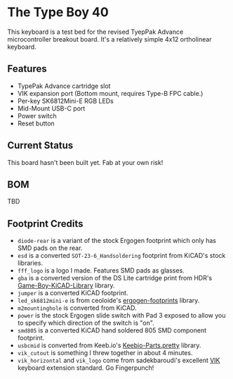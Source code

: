 # The Type Boy 40

This keyboard is a test bed for the revised TyepPak Advance microcontroller breakout board. It's a relatively simple 4x12 ortholinear keyboard.

## Features

- TypePak Advance cartridge slot
- VIK expansion port (Bottom mount, requires Type-B FPC cable.)
- Per-key SK6812Mini-E RGB LEDs
- Mid-Mount USB-C port
- Power switch
- Reset button

## Current Status

This board hasn't been built yet. Fab at your own risk!

## BOM

TBD

## Footprint Credits

- `diode-rear` is a variant of the stock Ergogen footprint which only has SMD pads on the rear.
- `esd` is a converted `SOT-23-6_Handsoldering` footprint from KiCAD's stock libraries.
- `fff_logo` is a logo I made. Features SMD pads as glasses.
- `gba` is a converted version of the DS Lite cartridge print from HDR's [Game-Boy-KiCAD-Library](https://github.com/HDR/Game-Boy-KiCad-Library) library.
- `jumper` is a converted KiCAD footprint.
- `led_sk6812mini-e` is from ceoloide's [ergogen-footprints](https://github.com/ceoloide/ergogen-footprints) library.
- `m2mountinghole` is converted from KiCAD.
- `power` is the stock Ergogen slide switch with Pad 3 exposed to allow you to specify which direction of the switch is "on".
- `smd805` is a converted KiCAD hand soldered 805 SMD component footprint.
- `usbcmid` is converted from Keeb.io's [Keebio-Parts.pretty](https://github.com/keebio/Keebio-Parts.pretty) library.
- `vik_cutout` is something I threw together in about 4 minutes.
- `vik_horizontal` and `vik_logo` come from sadekbaroudi's excellent [VIK](https://github.com/sadekbaroudi/vik) keyboard extension standard. Go Fingerpunch!
